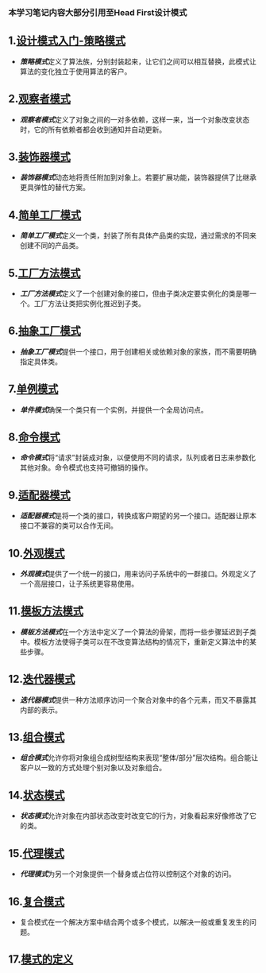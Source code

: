 ### 本学习笔记内容大部分引用至Head First设计模式

## 1.[设计模式入门-策略模式](1.设计模式入门-策略模式.md)
- ***策略模式***定义了算法族，分别封装起来，让它们之间可以相互替换，此模式让算法的变化独立于使用算法的客户。

## 2.[观察者模式](2.观察者模式.md)
- ***观察者模式***定义了对象之间的一对多依赖，这样一来，当一个对象改变状态时，它的所有依赖者都会收到通知并自动更新。

## 3.[装饰器模式](3.装饰器模式.md)
- ***装饰器模式***动态地将责任附加到对象上。若要扩展功能，装饰器提供了比继承更具弹性的替代方案。

## 4.[简单工厂模式](4.简单工厂模式.md)
- ***简单工厂模式***定义一个类，封装了所有具体产品类的实现，通过需求的不同来创建不同的产品类。

## 5.[工厂方法模式](5.工厂方法模式.md)
- ***工厂方法模式***定义了一个创建对象的接口，但由子类决定要实例化的类是哪一个。工厂方法让类把实例化推迟到子类。

## 6.[抽象工厂模式](6.抽象工厂模式.md)
- ***抽象工厂模式***提供一个接口，用于创建相关或依赖对象的家族，而不需要明确指定具体类。

## 7.[单例模式](7.单例模式.md])
- ***单件模式***确保一个类只有一个实例，并提供一个全局访问点。

## 8.[命令模式](8.命令模式.md)
- ***命令模式***将“请求”封装成对象，以便使用不同的请求，队列或者日志来参数化其他对象。命令模式也支持可撤销的操作。

## 9.[适配器模式](9.适配器模式.md)
- ***适配器模式***是将一个类的接口，转换成客户期望的另一个接口。适配器让原本接口不兼容的类可以合作无间。

## 10.[外观模式](10.外观模式.md)
- ***外观模式***提供了一个统一的接口，用来访问子系统中的一群接口。外观定义了一个高层接口，让子系统更容易使用。

## 11.[模板方法模式](11.模板方法模式.md)
- ***模板方法模式***在一个方法中定义了一个算法的骨架，而将一些步骤延迟到子类中。模板方法使得子类可以在不改变算法结构的情况下，重新定义算法中的某些步骤。

## 12.[迭代器模式](12.迭代器模式.md)
- ***迭代器模式***提供一种方法顺序访问一个聚合对象中的各个元素，而又不暴露其内部的表示。

## 13.[组合模式](13.组合模式.md)
- ***组合模式***允许你将对象组合成树型结构来表现“整体/部分”层次结构。组合能让客户以一致的方式处理个别对象以及对象组合。

## 14.[状态模式](14.状态模式.md)
- ***状态模式***允许对象在内部状态改变时改变它的行为，对象看起来好像修改了它的类。

## 15.[代理模式](15.代理模式.md)
- ***代理模式***为另一个对象提供一个替身或占位符以控制这个对象的访问。

## 16.[复合模式](16.复合模式.md)
- 复合模式在一个解决方案中结合两个或多个模式，以解决一般或重复发生的问题。

## 17.[模式的定义](17.模式的定义.md)